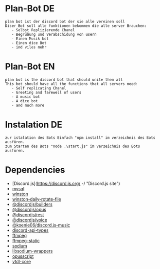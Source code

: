 # Plan-Bot DE
    plan bot ist der discord bot der sie alle vereinen soll
    Diser Bot soll alle funktionen bekommen die alle server Brauchen:
       - Selbst Replizierende Chanel
       - Begrüßung und Verabschidung von usern
       - Einen Musik bot
       - Einen dice Bot
       - ind viles mehr

# Plan-Bot EN
    plan bot is the discord bot that should unite them all
    This bot should have all the functions that all servers need:
       - Self replicating Chanel
       - Greeting and farewell of users
       - A music bot
       - A dice bot
       - and much more

# Instalation DE
    zur istalation des Bots Einfach "npm install" im verzeichnis des Bots ausfüren.
    zum Starten des Bots "node .\start.js" im verzeichnis des Bots ausfüren.

# Dependencies
 - [Discord.js](https://discord.js.org/ -/ "Discord.js site")
 - [mysql](https://github.com/mysqljs/mysql "mysql Git Repo")
 - [winston](https://github.com/winstonjs/winston "winston-daily-rotate-file Git Repo")
 - [winston-daily-rotate-file](https://github.com/winstonjs/winston-daily-rotate-file "mysql Git Repo")
 - [@discordjs/builders](https://www.npmjs.com/package/@discordjs/builders "@discordjs/builders site")
 - [@discordjs/opus](https://www.npmjs.com/package/@discordjs/opus "@discordjs/opus site")
 - [@discordjs/rest](https://www.npmjs.com/package/@discordjs/rest "@discordjs/rest site")
 - [@discordjs/voice](https://www.npmjs.com/package/@discordjs/voice "@discordjs/voice site")
 - [@koenie06/discord.js-music](https://www.npmjs.com/package/@koenie06/discord.js-music "@koenie06/discord.js-music site")
 - [discord-api-types](https://www.npmjs.com/package/discord-api-types "discord-api-types site")
 - [ffmpeg](https://ffmpeg.org/ "ffmpeg site")
 - [ffmpeg-static](https://www.npmjs.com/package/ffmpeg-static "ffmpeg-static site")
 - [sodium](https://www.npmjs.com/package/sodium "sodium site")
 - [libsodium-wrappers](https://www.npmjs.com/package/libsodium-wrappers "libsodium-wrappers site")
 - [opusscript](https://www.npmjs.com/package/opusscript "opusscript site")
 - [ytdl-core](https://www.npmjs.com/package/ytdl-core "ytdl-core site")